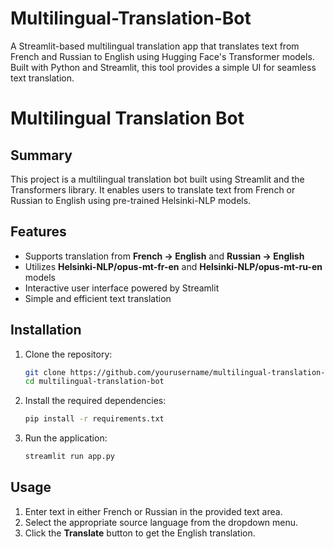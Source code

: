 # Multilingual-Translation-Bot
A Streamlit-based multilingual translation app that translates text from French and Russian to English using Hugging Face's Transformer models. Built with Python and Streamlit, this tool provides a simple UI for seamless text translation.

# Multilingual Translation Bot

## Summary
This project is a multilingual translation bot built using Streamlit and the Transformers library. It enables users to translate text from French or Russian to English using pre-trained Helsinki-NLP models.

## Features
- Supports translation from **French → English** and **Russian → English**
- Utilizes **Helsinki-NLP/opus-mt-fr-en** and **Helsinki-NLP/opus-mt-ru-en** models
- Interactive user interface powered by Streamlit
- Simple and efficient text translation

## Installation
1. Clone the repository:
   ```sh
   git clone https://github.com/yourusername/multilingual-translation-bot.git
   cd multilingual-translation-bot
   ```
2. Install the required dependencies:
   ```sh
   pip install -r requirements.txt
   ```
3. Run the application:
   ```sh
   streamlit run app.py
   ```

## Usage
1. Enter text in either French or Russian in the provided text area.
2. Select the appropriate source language from the dropdown menu.
3. Click the **Translate** button to get the English translation.




